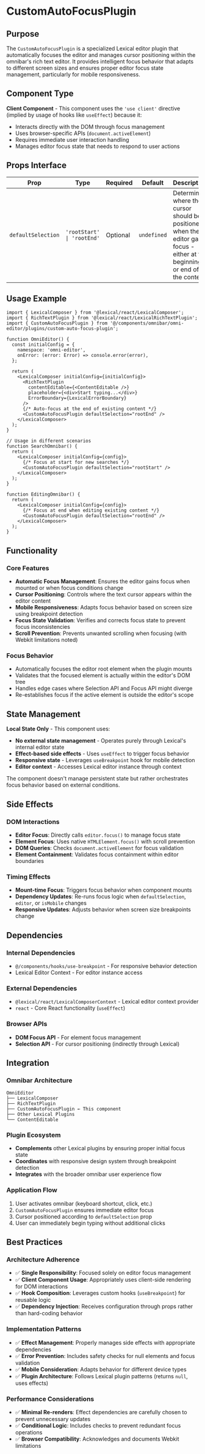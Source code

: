 # CustomAutoFocusPlugin

## Purpose

The `CustomAutoFocusPlugin` is a specialized Lexical editor plugin that automatically focuses the editor and manages cursor positioning within the omnibar's rich text editor. It provides intelligent focus behavior that adapts to different screen sizes and ensures proper editor focus state management, particularly for mobile responsiveness.

## Component Type

**Client Component** - This component uses the `'use client'` directive (implied by usage of hooks like `useEffect`) because it:
- Interacts directly with the DOM through focus management
- Uses browser-specific APIs (`document.activeElement`)
- Requires immediate user interaction handling
- Manages editor focus state that needs to respond to user actions

## Props Interface

| Prop | Type | Required | Default | Description |
|------|------|----------|---------|-------------|
| `defaultSelection` | `'rootStart' \| 'rootEnd'` | Optional | `undefined` | Determines where the cursor should be positioned when the editor gains focus - either at the beginning or end of the content |

## Usage Example

```tsx
import { LexicalComposer } from '@lexical/react/LexicalComposer';
import { RichTextPlugin } from '@lexical/react/LexicalRichTextPlugin';
import { CustomAutoFocusPlugin } from '@/components/omnibar/omni-editor/plugins/custom-auto-focus-plugin';

function OmniEditor() {
  const initialConfig = {
    namespace: 'omni-editor',
    onError: (error: Error) => console.error(error),
  };

  return (
    <LexicalComposer initialConfig={initialConfig}>
      <RichTextPlugin
        contentEditable={<ContentEditable />}
        placeholder={<div>Start typing...</div>}
        ErrorBoundary={LexicalErrorBoundary}
      />
      {/* Auto-focus at the end of existing content */}
      <CustomAutoFocusPlugin defaultSelection="rootEnd" />
    </LexicalComposer>
  );
}

// Usage in different scenarios
function SearchOmnibar() {
  return (
    <LexicalComposer initialConfig={config}>
      {/* Focus at start for new searches */}
      <CustomAutoFocusPlugin defaultSelection="rootStart" />
    </LexicalComposer>
  );
}

function EditingOmnibar() {
  return (
    <LexicalComposer initialConfig={config}>
      {/* Focus at end when editing existing content */}
      <CustomAutoFocusPlugin defaultSelection="rootEnd" />
    </LexicalComposer>
  );
}
```

## Functionality

### Core Features
- **Automatic Focus Management**: Ensures the editor gains focus when mounted or when focus conditions change
- **Cursor Positioning**: Controls where the text cursor appears within the editor content
- **Mobile Responsiveness**: Adapts focus behavior based on screen size using breakpoint detection
- **Focus State Validation**: Verifies and corrects focus state to prevent focus inconsistencies
- **Scroll Prevention**: Prevents unwanted scrolling when focusing (with Webkit limitations noted)

### Focus Behavior
- Automatically focuses the editor root element when the plugin mounts
- Validates that the focused element is actually within the editor's DOM tree
- Handles edge cases where Selection API and Focus API might diverge
- Re-establishes focus if the active element is outside the editor's scope

## State Management

**Local State Only** - This component uses:
- **No external state management** - Operates purely through Lexical's internal editor state
- **Effect-based side effects** - Uses `useEffect` to trigger focus behavior
- **Responsive state** - Leverages `useBreakpoint` hook for mobile detection
- **Editor context** - Accesses Lexical editor instance through context

The component doesn't manage persistent state but rather orchestrates focus behavior based on external conditions.

## Side Effects

### DOM Interactions
- **Editor Focus**: Directly calls `editor.focus()` to manage focus state
- **Element Focus**: Uses native `HTMLElement.focus()` with scroll prevention
- **DOM Queries**: Checks `document.activeElement` for focus validation
- **Element Containment**: Validates focus containment within editor boundaries

### Timing Effects
- **Mount-time Focus**: Triggers focus behavior when component mounts
- **Dependency Updates**: Re-runs focus logic when `defaultSelection`, `editor`, or `isMobile` changes
- **Responsive Updates**: Adjusts behavior when screen size breakpoints change

## Dependencies

### Internal Dependencies
- `@/components/hooks/use-breakpoint` - For responsive behavior detection
- Lexical Editor Context - For editor instance access

### External Dependencies
- `@lexical/react/LexicalComposerContext` - Lexical editor context provider
- `react` - Core React functionality (`useEffect`)

### Browser APIs
- **DOM Focus API** - For element focus management
- **Selection API** - For cursor positioning (indirectly through Lexical)

## Integration

### Omnibar Architecture
```
OmniEditor
├── LexicalComposer
├── RichTextPlugin
├── CustomAutoFocusPlugin ← This component
├── Other Lexical Plugins
└── ContentEditable
```

### Plugin Ecosystem
- **Complements** other Lexical plugins by ensuring proper initial focus state
- **Coordinates** with responsive design system through breakpoint detection
- **Integrates** with the broader omnibar user experience flow

### Application Flow
1. User activates omnibar (keyboard shortcut, click, etc.)
2. `CustomAutoFocusPlugin` ensures immediate editor focus
3. Cursor positioned according to `defaultSelection` prop
4. User can immediately begin typing without additional clicks

## Best Practices

### Architecture Adherence
- ✅ **Single Responsibility**: Focused solely on editor focus management
- ✅ **Client Component Usage**: Appropriately uses client-side rendering for DOM interactions
- ✅ **Hook Composition**: Leverages custom hooks (`useBreakpoint`) for reusable logic
- ✅ **Dependency Injection**: Receives configuration through props rather than hard-coding behavior

### Implementation Patterns
- ✅ **Effect Management**: Properly manages side effects with appropriate dependencies
- ✅ **Error Prevention**: Includes safety checks for null elements and focus validation
- ✅ **Mobile Consideration**: Adapts behavior for different device types
- ✅ **Plugin Architecture**: Follows Lexical plugin patterns (returns `null`, uses effects)

### Performance Considerations
- ✅ **Minimal Re-renders**: Effect dependencies are carefully chosen to prevent unnecessary updates
- ✅ **Conditional Logic**: Includes checks to prevent redundant focus operations
- ✅ **Browser Compatibility**: Acknowledges and documents Webkit limitations